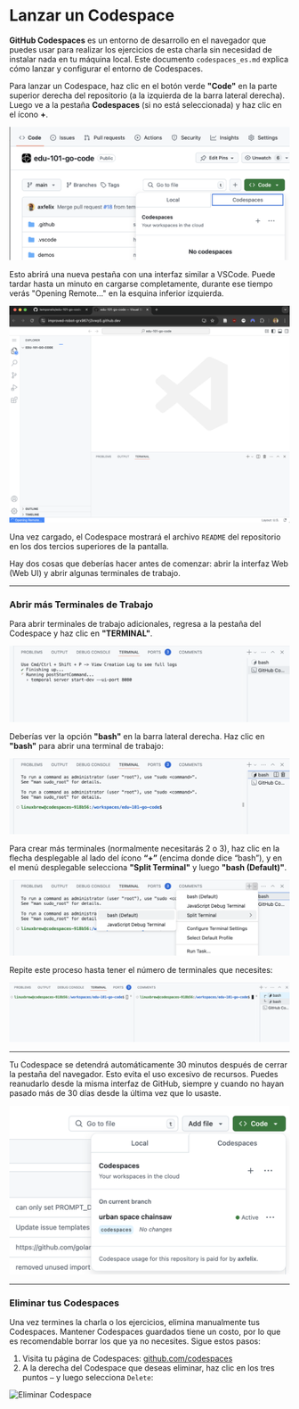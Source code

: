 # Lanzar un Codespace

**GitHub Codespaces** es un entorno de desarrollo en el navegador que puedes usar para realizar los ejercicios de esta charla sin necesidad de instalar nada en tu máquina local. Este documento `codespaces_es.md` explica cómo lanzar y configurar el entorno de Codespaces.

Para lanzar un Codespace, haz clic en el botón verde **"Code"** en la parte superior derecha del repositorio (a la izquierda de la barra lateral derecha). Luego ve a la pestaña **Codespaces** (si no está seleccionada) y haz clic en el ícono **+**.

![1 — Lanzar Codespace](https://raw.githubusercontent.com/temporalio/temporal-learning/refs/heads/main/static/courses/common/codespaces/1-launch-codespace.png)

Esto abrirá una nueva pestaña con una interfaz similar a VSCode. Puede tardar hasta un minuto en cargarse completamente, durante ese tiempo verás "Opening Remote…" en la esquina inferior izquierda.

![2 — Cargando Codespace](https://raw.githubusercontent.com/temporalio/temporal-learning/refs/heads/main/static/courses/common/codespaces/2-loading-codespace.png)

Una vez cargado, el Codespace mostrará el archivo `README` del repositorio en los dos tercios superiores de la pantalla.

Hay dos cosas que deberías hacer antes de comenzar: abrir la interfaz Web (Web UI) y abrir algunas terminales de trabajo.

---

### Abrir más Terminales de Trabajo

Para abrir terminales de trabajo adicionales, regresa a la pestaña del Codespace y haz clic en **"TERMINAL"**.

![7 — Pestaña Terminal](https://raw.githubusercontent.com/temporalio/temporal-learning/refs/heads/main/static/courses/common/codespaces/7-terminal-tab.png)

Deberías ver la opción **"bash"** en la barra lateral derecha. Haz clic en **"bash"** para abrir una terminal de trabajo:

![8 — Terminal Bash](https://raw.githubusercontent.com/temporalio/temporal-learning/refs/heads/main/static/courses/common/codespaces/8-bash-terminal.png)

Para crear más terminales (normalmente necesitarás 2 o 3), haz clic en la flecha desplegable al lado del ícono **“+”** (encima donde dice “bash”), y en el menú desplegable selecciona **"Split Terminal"** y luego **"bash (Default)"**.

![9 — Dividir Terminal](https://raw.githubusercontent.com/temporalio/temporal-learning/refs/heads/main/static/courses/common/codespaces/9-split-terminal.png)

Repite este proceso hasta tener el número de terminales que necesites:

![10 — Terminales de Trabajo](https://raw.githubusercontent.com/temporalio/temporal-learning/refs/heads/main/static/courses/common/codespaces/10-working-terminals.png)

---

Tu Codespace se detendrá automáticamente 30 minutos después de cerrar la pestaña del navegador. Esto evita el uso excesivo de recursos. Puedes reanudarlo desde la misma interfaz de GitHub, siempre y cuando no hayan pasado más de 30 días desde la última vez que lo usaste.

![12 — Reanudar Codespace](https://raw.githubusercontent.com/temporalio/temporal-learning/refs/heads/main/static/courses/common/codespaces/12-resume-codespace.png)

---

### Eliminar tus Codespaces

Una vez termines la charla o los ejercicios, elimina manualmente tus Codespaces. Mantener Codespaces guardados tiene un costo, por lo que es recomendable borrar los que ya no necesites. Sigue estos pasos:

1. Visita tu página de Codespaces: [github.com/codespaces](https://github.com/codespaces)
2. A la derecha del Codespace que deseas eliminar, haz clic en los tres puntos `⋯` y luego selecciona `Delete`:

![Eliminar Codespace](https://learn.temporal.io/courses/common/codespaces/13-delete-codespaces.png "Eliminar Codespace")